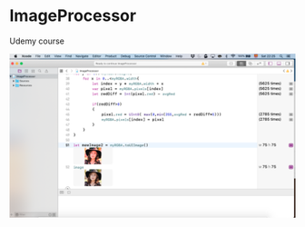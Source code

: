 # ImageProcessor
Udemy course



![Alt text](https://github.com/manelpz/ImageProcessor/blob/master/Screen%20Shot%202020-04-25%20at%2022.25.57.png "Image processor")
